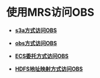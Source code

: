 # 使用MRS访问OBS<a name="ZH-CN_TOPIC_0173178744"></a>

-   **[s3a方式访问OBS](s3a方式访问OBS.md)**  

-   **[obs方式访问OBS](obs方式访问OBS.md)**  

-   **[ECS委托方式访问OBS](ECS委托方式访问OBS.md)**  

-   **[HDFS地址映射方式访问OBS](HDFS地址映射方式访问OBS.md)**  


